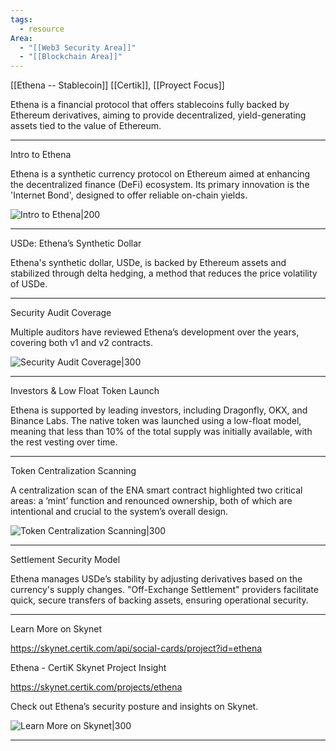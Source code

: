 ```yaml
---
tags:
  - resource
Area:
  - "[[Web3 Security Area]]"
  - "[[Blockchain Area]]"
---
```

[[Ethena -- Stablecoin]]
[[Certik]], [[Proyect Focus]]

Ethena is a financial protocol that offers stablecoins fully backed by Ethereum derivatives, aiming to provide decentralized, yield-generating assets tied to the value of Ethereum.

---
Intro to Ethena

Ethena is a synthetic currency protocol on Ethereum aimed at enhancing the decentralized finance (DeFi) ecosystem. Its primary innovation is the 'Internet Bond', designed to offer reliable on-chain yields.

![Intro to Ethena|200](https://skynet.certik.com/_next/image?url=https%3A%2F%2Fimages.ctfassets.net%2Fjqfm0se0f03r%2F259JTbeNpLp6dA7Q1wpjpd%2Fcfcfa08119c748abeb41f1f9715e475f%2Ff0ChONgU_400x400.png&w=3840&q=75)

---
USDe: Ethena’s Synthetic Dollar

Ethena's synthetic dollar, USDe, is backed by Ethereum assets and stabilized through delta hedging, a method that reduces the price volatility of USDe.

---
Security Audit Coverage

Multiple auditors have reviewed Ethena’s development over the years, covering both v1 and v2 contracts.

![Security Audit Coverage|300](https://skynet.certik.com/_next/image?url=https%3A%2F%2Fimages.ctfassets.net%2Fjqfm0se0f03r%2F5S47rjhKneVUkhYvme9e57%2F0a01f3991a3b8e04c7f705ef40c22a14%2FFile__28_.jpg&w=3840&q=75)

---
Investors & Low Float Token Launch

Ethena is supported by leading investors, including Dragonfly, OKX, and Binance Labs. The native token was launched using a low-float model, meaning that less than 10% of the total supply was initially available, with the rest vesting over time.

---
Token Centralization Scanning

A centralization scan of the ENA smart contract highlighted two critical areas: a ‘mint’ function and renounced ownership, both of which are intentional and crucial to the system’s overall design.

![Token Centralization Scanning|300](https://skynet.certik.com/_next/image?url=https%3A%2F%2Fimages.ctfassets.net%2Fjqfm0se0f03r%2FaKC0mTt6LwYHTs5vqFVgY%2Fa2be85dfd31b5bfe0adc96ff08a5f865%2FFile__29_.jpg&w=3840&q=75)

---
Settlement Security Model

Ethena manages USDe’s stability by adjusting derivatives based on the currency's supply changes. "Off-Exchange Settlement" providers facilitate quick, secure transfers of backing assets, ensuring operational security.

---
Learn More on Skynet

https://skynet.certik.com/api/social-cards/project?id=ethena

Ethena - CertiK Skynet Project Insight

https://skynet.certik.com/projects/ethena

Check out Ethena’s security posture and insights on Skynet.

![Learn More on Skynet|300](https://skynet.certik.com/_next/image?url=https%3A%2F%2Fimages.ctfassets.net%2Fjqfm0se0f03r%2F5FEH0Yh5V9AIsJ2kHCTIwd%2F02edc19dc58b722475ffb6bc75ab5855%2FIMG_1931.jpg&w=3840&q=75)

---

